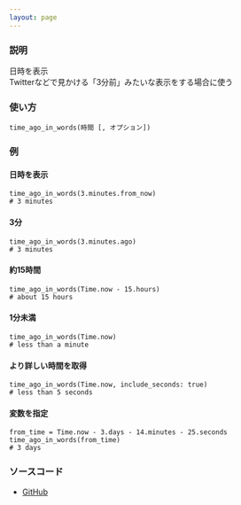 ```yaml
---
layout: page
---
```

### 説明
日時を表示  
Twitterなどで見かける「3分前」みたいな表示をする場合に使う

### 使い方
    time_ago_in_words(時間 [, オプション])

### 例
#### 日時を表示
    time_ago_in_words(3.minutes.from_now)
    # 3 minutes

#### 3分
    time_ago_in_words(3.minutes.ago)
    # 3 minutes

#### 約15時間
    time_ago_in_words(Time.now - 15.hours)
    # about 15 hours

#### 1分未満
    time_ago_in_words(Time.now)
    # less than a minute

#### より詳しい時間を取得
    time_ago_in_words(Time.now, include_seconds: true)
    # less than 5 seconds

#### 変数を指定
    from_time = Time.now - 3.days - 14.minutes - 25.seconds
    time_ago_in_words(from_time)
    # 3 days

### ソースコード
* [GitHub](https://github.com/rails/rails/blob/f33d52c95217212cbacc8d5e44b5a8e3cdc6f5b3/actionview/lib/action_view/helpers/date_helper.rb#L176)